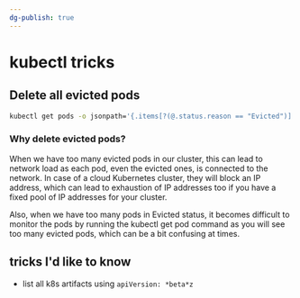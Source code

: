 ```yaml
---
dg-publish: true
---
```

# kubectl tricks

## Delete all evicted pods

```bash
kubectl get pods -o jsonpath='{.items[?(@.status.reason == "Evicted")].metadata.name}' | xargs kubectl delete pods
```

### Why delete evicted pods?

When we have too many evicted pods in our cluster, this can lead to network load as each pod, even the evicted ones, is connected to the network. In case of a cloud Kubernetes cluster, they will block an IP address, which can lead to exhaustion of IP addresses too if you have a fixed pool of IP addresses for your cluster.

Also, when we have too many pods in Evicted status, it becomes difficult to monitor the pods by running the kubectl get pod command as you will see too many evicted pods, which can be a bit confusing at times.


## tricks I'd like to know

- list all k8s artifacts using `apiVersion: *beta*z`